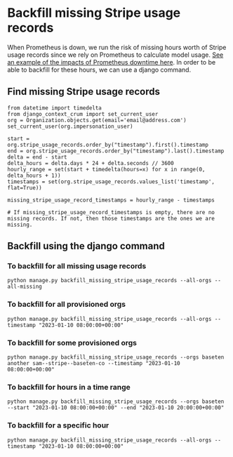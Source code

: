 # Backfill missing Stripe usage records
When Prometheus is down, we run the risk of missing hours worth of Stripe usage records since we rely on Prometheus to calculate model usage. [See an example of the impacts of Prometheus downtime here](https://basetenlabs.slack.com/archives/C02K3QNBVCJ/p1672787712961599.). In order to be able to backfill for these hours, we can use a django command.

## Find missing Stripe usage records
```
from datetime import timedelta
from django_context_crum import set_current_user
org = Organization.objects.get(email='email@address.com')
set_current_user(org.impersonation_user)

start = org.stripe_usage_records.order_by("timestamp").first().timestamp
end = org.stripe_usage_records.order_by("timestamp").last().timestamp
delta = end - start
delta_hours = delta.days * 24 + delta.seconds // 3600
hourly_range = set(start + timedelta(hours=x) for x in range(0, delta_hours + 1))
timestamps = set(org.stripe_usage_records.values_list('timestamp', flat=True))

missing_stripe_usage_record_timestamps = hourly_range - timestamps

# If missing_stripe_usage_record_timestamps is empty, there are no missing records. If not, then those timestamps are the ones we are missing.
```

## Backfill using the django command

### To backfill for **all missing** usage records
`python manage.py backfill_missing_stripe_usage_records --all-orgs --all-missing`

### To backfill for all provisioned orgs
`python manage.py backfill_missing_stripe_usage_records --all-orgs --timestamp "2023-01-10 08:00:00+00:00"`

### To backfill for **some** provisioned orgs
`python manage.py backfill_missing_stripe_usage_records --orgs baseten another sam--stripe--baseten-co --timestamp "2023-01-10 08:00:00+00:00"`

### To backfill for hours in a time range
`python manage.py backfill_missing_stripe_usage_records --orgs baseten --start "2023-01-10 08:00:00+00:00" --end "2023-01-10 20:00:00+00:00"`

### To backfill for a specific hour
`python manage.py backfill_missing_stripe_usage_records --all-orgs --timestamp "2023-01-10 08:00:00+00:00"`
